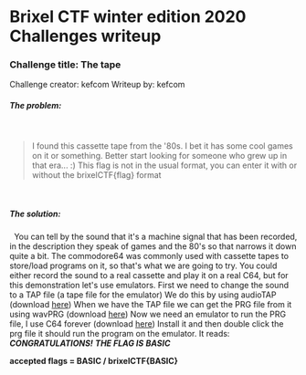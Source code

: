 # Brixel CTF winter edition 2020 Challenges writeup
### Challenge title: The tape
Challenge creator: kefcom
Writeup by: kefcom

##### The problem:
&nbsp;
>I found this cassette tape from the '80s. I bet it has some cool games on it or something.
Better start looking for someone who grew up in that era... :)
This flag is not in the usual format, you can enter it with or without the brixelCTF{flag} format

&nbsp;
##### The solution:
&nbsp;
You can tell by the sound that it's a machine signal that has been recorded, in the description they speak of games and the 80's so that narrows it down quite a bit.
The commodore64 was commonly used with cassette tapes to store/load programs on it, so that's what we are going to try.
You could either record the sound to a real cassette and play it on a real C64, but for this demonstration let's use emulators.
First we need to change the sound to a TAP file (a tape file for the emulator) We do this by using audioTAP (download [here](https://sourceforge.net/projects/wav-prg/files/audiotap/2.2.1/audiotap-2.2.1-win32.zip/download))
When we have the TAP file we can get the PRG file from it using wavPRG (download [here](http://sourceforge.net/projects/wav-prg/files/wav-prg/4.2.1/wavprg-4.2.1-win32.zip/download))
Now we need an emulator to run the PRG file, I use C64 forever (download [here](https://www.c64forever.com/))
Install it and then double click the prg file it should run the program on the emulator.
It reads: 
***CONGRATULATIONS!***
***THE FLAG IS***
***BASIC***

**accepted flags = BASIC / brixelCTF{BASIC}**
